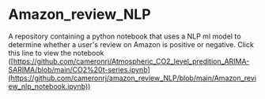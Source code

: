 # Amazon_review_NLP
A repository containing a python notebook that uses a NLP ml model to determine whether a user's review on Amazon is positive or negative.
Click this line to view the notebook ([https://github.com/cameronrj/Atmospheric_CO2_level_predition_ARIMA-SARIMA/blob/main/CO2%20t-series.ipynb](https://github.com/cameronrj/amazon_review_NLP/blob/main/Amazon_review_nlp_notebook.ipynb))
